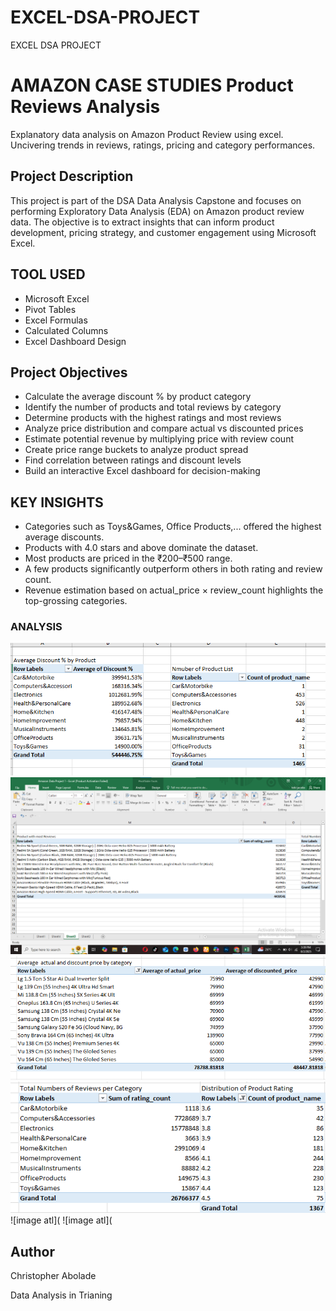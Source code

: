 # EXCEL-DSA-PROJECT
EXCEL DSA PROJECT

# AMAZON CASE STUDIES Product Reviews Analysis
Explanatory data analysis on Amazon Product Review using excel. Uncivering trends in reviews, ratings, pricing and category performances.

## Project Description
This project is part of the DSA Data Analysis Capstone and focuses on performing Exploratory Data Analysis (EDA) on Amazon product review data. The objective is to extract insights that can inform product development, pricing strategy, and customer engagement using Microsoft Excel.

## TOOL USED
- Microsoft Excel
- Pivot Tables
- Excel Formulas
- Calculated Columns
- Excel Dashboard Design

## Project Objectives
- Calculate the average discount % by product category
- Identify the number of products and total reviews by category
- Determine products with the highest ratings and most reviews
- Analyze price distribution and compare actual vs discounted prices
- Estimate potential revenue by multiplying price with review count
- Create price range buckets to analyze product spread
- Find correlation between ratings and discount levels
- Build an interactive Excel dashboard for decision-making

## KEY INSIGHTS
- Categories such as Toys&Games, Office Products,... offered the highest average discounts.
- Products with 4.0 stars and above dominate the dataset.
- Most products are priced in the ₹200–₹500 range.
- A few products significantly outperform others in both rating and review count.
- Revenue estimation based on actual_price × review_count highlights the top-grossing categories.

### ANALYSIS
![image atl](https://github.com/chrisblu15/EXCEL-DSA-PROJECT/blob/2607c669416ec826957e9d337b0a40c203b94676/Screenshot%20Pivot%20Table.png)
![image atl](https://github.com/chrisblu15/EXCEL-DSA-PROJECT/blob/e8aa113b9f89e30e95d7b6ebb3ea4c2745110664/Screenshot%202025-08-02%20153938.png)
![image atl](https://github.com/chrisblu15/EXCEL-DSA-PROJECT/blob/4d4d99290af2d5da6e143c6508f6c7550270d6f8/Screenshot%20Pivot%20Table%202.png)
![image atl](https://github.com/chrisblu15/EXCEL-DSA-PROJECT/blob/fc3cd280555c65c01154f363c209131ab03cc73a/Screenshot%20Pivot%20Table%203.png)
![image atl](
![image atl](
## Author
Christopher Abolade

Data Analysis in Trianing
